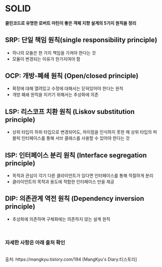 <h1>SOLID</h1>

<h4> 클린코드로 유명한 로버트 마틴이 좋은 객체 지향 설계의 5가지 원칙을 정리 </h4>

<h2> SRP: 단일 책임 원칙(single responsibility principle) </h2>

- 하나의 모듈은 한 가지 책임을 가져야 한다는 것<br>
- 모듈이 변경되는 이유가 한가지여야 함<br>
<h2> OCP: 개방-폐쇄 원칙 (Open/closed principle)</h2>

- 확장에 대해 열려있고 수정에 대해서는 닫혀있어야 한다는 원칙<br>
- 개방 폐쇄 원칙을 지키기 위해서는 추상화에 의존<br>
<h2> LSP: 리스코프 치환 원칙 (Liskov substitution principle)</h2>

- 상위 타입이 하위 타입으로 변경되어도, 차이점을 인식하지 못한 채 상위 타입의 퍼블릭 인터페이스를 통해 서브 클래스를 사용할 수 있어야 한다는 것<br>
<h2> ISP: 인터페이스 분리 원칙 (Interface segregation principle)</h2>

- 목적과 관심이 각기 다른 클라이언트가 있다면 인터페이스를 통해 적절하게 분리</h2>
- 클라이언트의 목적과 용도에 적합한 인터페이스 만을 제공<br>
<h2> DIP: 의존관계 역전 원칙 (Dependency inversion principle)</h2>

- 추상화에 의존하며 구체화에는 의존하지 않는 설계 원칙
 <br>
 <h3>자세한 사항은 아래 출처 확인</h3>
<br>
출처: https://mangkyu.tistory.com/194 [MangKyu's Diary:티스토리]
